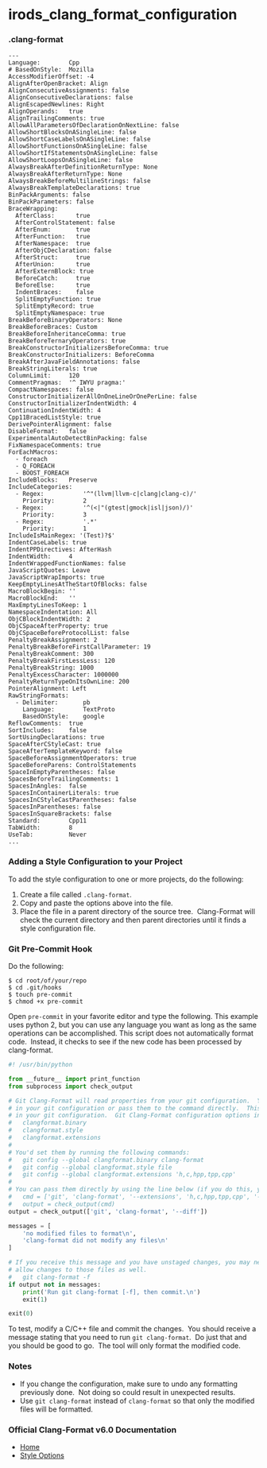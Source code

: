 # irods_clang_format_configuration
### .clang-format
```
---
Language:        Cpp
# BasedOnStyle:  Mozilla
AccessModifierOffset: -4
AlignAfterOpenBracket: Align
AlignConsecutiveAssignments: false
AlignConsecutiveDeclarations: false
AlignEscapedNewlines: Right
AlignOperands:   true
AlignTrailingComments: true
AllowAllParametersOfDeclarationOnNextLine: false
AllowShortBlocksOnASingleLine: false
AllowShortCaseLabelsOnASingleLine: false
AllowShortFunctionsOnASingleLine: false
AllowShortIfStatementsOnASingleLine: false
AllowShortLoopsOnASingleLine: false
AlwaysBreakAfterDefinitionReturnType: None
AlwaysBreakAfterReturnType: None
AlwaysBreakBeforeMultilineStrings: false
AlwaysBreakTemplateDeclarations: true
BinPackArguments: false
BinPackParameters: false
BraceWrapping:   
  AfterClass:      true
  AfterControlStatement: false
  AfterEnum:       true
  AfterFunction:   true
  AfterNamespace:  true
  AfterObjCDeclaration: false
  AfterStruct:     true
  AfterUnion:      true
  AfterExternBlock: true
  BeforeCatch:     true
  BeforeElse:      true
  IndentBraces:    false
  SplitEmptyFunction: true
  SplitEmptyRecord: true
  SplitEmptyNamespace: true
BreakBeforeBinaryOperators: None
BreakBeforeBraces: Custom
BreakBeforeInheritanceComma: true
BreakBeforeTernaryOperators: true
BreakConstructorInitializersBeforeComma: true
BreakConstructorInitializers: BeforeComma
BreakAfterJavaFieldAnnotations: false
BreakStringLiterals: true
ColumnLimit:     120
CommentPragmas:  '^ IWYU pragma:'
CompactNamespaces: false
ConstructorInitializerAllOnOneLineOrOnePerLine: false
ConstructorInitializerIndentWidth: 4
ContinuationIndentWidth: 4
Cpp11BracedListStyle: true
DerivePointerAlignment: false
DisableFormat:   false
ExperimentalAutoDetectBinPacking: false
FixNamespaceComments: true
ForEachMacros:   
  - foreach
  - Q_FOREACH
  - BOOST_FOREACH
IncludeBlocks:   Preserve
IncludeCategories: 
  - Regex:           '^"(llvm|llvm-c|clang|clang-c)/'
    Priority:        2
  - Regex:           '^(<|"(gtest|gmock|isl|json)/)'
    Priority:        3
  - Regex:           '.*'
    Priority:        1
IncludeIsMainRegex: '(Test)?$'
IndentCaseLabels: true
IndentPPDirectives: AfterHash
IndentWidth:     4
IndentWrappedFunctionNames: false
JavaScriptQuotes: Leave
JavaScriptWrapImports: true
KeepEmptyLinesAtTheStartOfBlocks: false
MacroBlockBegin: ''
MacroBlockEnd:   ''
MaxEmptyLinesToKeep: 1
NamespaceIndentation: All
ObjCBlockIndentWidth: 2
ObjCSpaceAfterProperty: true
ObjCSpaceBeforeProtocolList: false
PenaltyBreakAssignment: 2
PenaltyBreakBeforeFirstCallParameter: 19
PenaltyBreakComment: 300
PenaltyBreakFirstLessLess: 120
PenaltyBreakString: 1000
PenaltyExcessCharacter: 1000000
PenaltyReturnTypeOnItsOwnLine: 200
PointerAlignment: Left
RawStringFormats: 
  - Delimiter:       pb
    Language:        TextProto
    BasedOnStyle:    google
ReflowComments:  true
SortIncludes:    false
SortUsingDeclarations: true
SpaceAfterCStyleCast: true
SpaceAfterTemplateKeyword: false
SpaceBeforeAssignmentOperators: true
SpaceBeforeParens: ControlStatements
SpaceInEmptyParentheses: false
SpacesBeforeTrailingComments: 1
SpacesInAngles:  false
SpacesInContainerLiterals: true
SpacesInCStyleCastParentheses: false
SpacesInParentheses: false
SpacesInSquareBrackets: false
Standard:        Cpp11
TabWidth:        8
UseTab:          Never
...

```

### Adding a Style Configuration to your Project
To add the style configuration to one or more projects, do the following:
1. Create a file called `.clang-format`.
2. Copy and paste the options above into the file.
3. Place the file in a parent directory of the source tree.&nbsp; Clang-Format will check the current directory and then parent directories until it finds a style configuration file.

### Git Pre-Commit Hook
Do the following:
```
$ cd root/of/your/repo
$ cd .git/hooks
$ touch pre-commit
$ chmod +x pre-commit
```
Open `pre-commit` in your favorite editor and type the following.
This example uses python 2, but you can use any language you want as long as the same operations can be accomplished.
This script does not automatically format code.&nbsp; Instead, it checks to see if the new code has been processed by clang-format.
```python
#! /usr/bin/python

from __future__ import print_function
from subprocess import check_output

# Git Clang-Format will read properties from your git configuration.  You can set default properties
# in your git configuration or pass them to the command directly.  This script assumes you'll set options
# in your git configuration.  Git Clang-Format configuration options include:
#   clangformat.binary
#   clangformat.style
#   clangformat.extensions
#
# You'd set them by running the following commands:
#   git config --global clangformat.binary clang-format
#   git config --global clangformat.style file
#   git config --global clangformat.extensions 'h,c,hpp,tpp,cpp'
#
# You can pass them directly by using the line below (if you do this, you'll need to pass them everywhere):
#   cmd = ['git', 'clang-format', '--extensions', 'h,c,hpp,tpp,cpp', '--style', 'file', '--diff']
#   output = check_output(cmd)
output = check_output(['git', 'clang-format', '--diff'])

messages = [
    'no modified files to format\n',
    'clang-format did not modify any files\n'
]

# If you receive this message and you have unstaged changes, you may need to run the following to
# allow changes to those files as well.
#   git clang-format -f
if output not in messages:
    print('Run git clang-format [-f], then commit.\n')
    exit(1)

exit(0)
```
To test, modify a C/C++ file and commit the changes.&nbsp; You should receive a message stating that you need to run
`git clang-format`.&nbsp; Do just that and you should be good to go.&nbsp; The tool will only format the modified code.

### Notes
- If you change the configuration, make sure to undo any formatting previously done.&nbsp; Not doing so could result in unexpected results.
- Use `git clang-format` instead of `clang-format` so that only the modified files will be formatted.

### Official Clang-Format v6.0 Documentation
- [Home](http://releases.llvm.org/6.0.1/tools/clang/docs/ClangFormat.html)
- [Style Options](http://releases.llvm.org/6.0.1/tools/clang/docs/ClangFormatStyleOptions.html)
